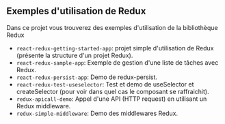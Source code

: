 ## Exemples d'utilisation de Redux

Dans ce projet vous trouverez des exemples d'utilisation de la bibliothèque Redux  
- `react-redux-getting-started-app`: projet simple d'utilisation de Redux (présente la structure d'un projet Redux).
- `react-redux-sample-app`: Exemple de gestion d'une liste de tâches avec Redux.
- `react-redux-persist-app`: Demo de redux-persist.
- `react-redux-test-useselector`: Test et demo de useSelector et createSelector (pour voir dans quel cas le composant se raffraichit).
- `redux-apicall-demo`: Appel d'une API (HTTP request) en utilisant un Redux middleware.
- `redux-simple-middleware`: Demo des middlewares Redux.
